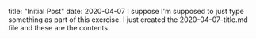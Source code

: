 title: "Initial Post"
date: 2020-04-07
I suppose I'm supposed to just type something as part of this exercise.  I just created the 2020-04-07-title.md file and these are the contents.
